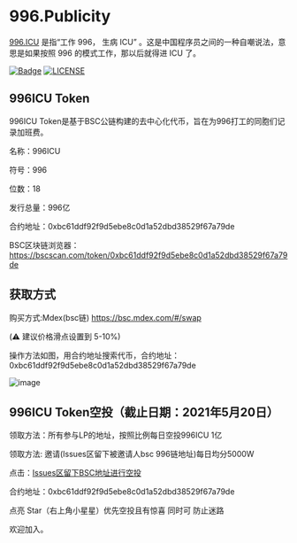 # 996.Publicity

[996.ICU](https://github.com/996icu/996.ICU) 是指“工作 996， 生病 ICU” 。这是中国程序员之间的一种自嘲说法，意思是如果按照 996 的模式工作，那以后就得进 ICU 了。

[![Badge](https://img.shields.io/badge/link-996.icu-%23FF4D5B.svg?style=flat-square)](https://996.icu/#/zh_CN)
[![LICENSE](https://img.shields.io/badge/license-Anti%20996-blue.svg?style=flat-square)](https://github.com/996icu/996.ICU/blob/master/LICENSE)

## 996ICU Token
996ICU Token是基于BSC公链构建的去中心化代币，旨在为996打工的同胞们记录加班费。

名称：996ICU

符号：996

位数：18

发行总量：996亿

合约地址：0xbc61ddf92f9d5ebe8c0d1a52dbd38529f67a79de

BSC区块链浏览器：https://bscscan.com/token/0xbc61ddf92f9d5ebe8c0d1a52dbd38529f67a79de

## 获取方式

购买方式:Mdex(bsc链) https://bsc.mdex.com/#/swap

(⚠️ 建议价格滑点设置到 5-10%)

操作方法如图，用合约地址搜索代币，合约地址：0xbc61ddf92f9d5ebe8c0d1a52dbd38529f67a79de

![image](https://user-images.githubusercontent.com/17825339/118383597-e6658e00-b631-11eb-9bc8-840c3fba3622.png)

## 996ICU Token空投（截止日期：2021年5月20日）

领取方法：所有参与LP的地址，按照比例每日空投996ICU 1亿

领取方法: 邀请(Issues区留下被邀请人bsc 996链地址)每日均分5000W

点击：[Issues区留下BSC地址进行空投](https://github.com/githubmll/996.Publicity/issues/10) 

合约地址：0xbc61ddf92f9d5ebe8c0d1a52dbd38529f67a79de

点亮 Star（右上角小星星）优先空投且有惊喜 同时可 防止迷路

欢迎加入。
